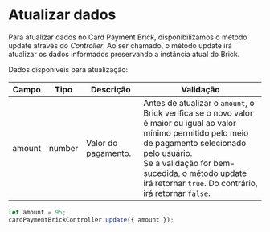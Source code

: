 # Atualizar dados

Para atualizar dados no Card Payment Brick, disponibilizamos o método update através do _Controller_. Ao ser chamado, o método update irá atualizar os dados informados preservando a instância atual do Brick.

Dados disponíveis para atualização:

| Campo | Tipo | Descrição | Validação |
| --- | --- | --- | --- |
| amount | number | Valor do pagamento. | Antes de atualizar o `amount`, o Brick verifica se o novo valor é maior ou igual ao valor mínimo permitido pelo meio de pagamento selecionado pelo usuário. <br> Se a validação for bem-sucedida, o método update irá retornar `true`. Do contrário, irá retornar `false`. |

```javascript
let amount = 95;
cardPaymentBrickController.update({ amount });
```